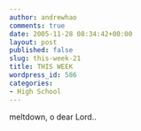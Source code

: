 ```yaml
---
author: andrewhao
comments: true
date: 2005-11-28 08:34:42+00:00
layout: post
published: false
slug: this-week-21
title: THIS WEEK
wordpress_id: 586
categories:
- High School
---
```


meltdown, o dear Lord..
